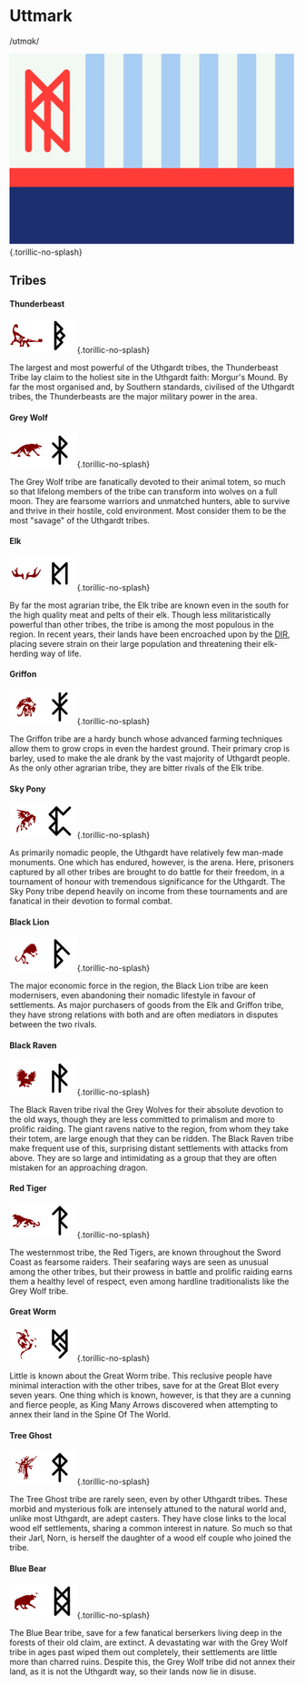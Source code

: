 # Uttmark
/ʊtmɑk/

![Flag of Uttmark](uttmark_flag.png){.torillic-no-splash}

## Tribes

#### Thunderbeast
![Thunderbeast emblem and rune](thunderbeast.png){.torillic-no-splash}

The largest and most powerful of the Uthgardt tribes, the Thunderbeast Tribe lay claim to the holiest site in the Uthgardt faith: Morgur's Mound. By far the most organised and, by Southern standards, civilised of the Uthgardt tribes, the Thunderbeasts are the major military power in the area.

#### Grey Wolf
![Grey Wolf emblem and rune](grey_wolf.png){.torillic-no-splash}

The Grey Wolf tribe are fanatically devoted to their animal totem, so much so that lifelong members of the tribe can transform into wolves on a full moon. They are fearsome warriors and unmatched hunters, able to survive and thrive in their hostile, cold environment. Most consider them to be the most "savage" of the Uthgardt tribes.

#### Elk
![Elk emblem and rune](elk.png){.torillic-no-splash}

By far the most agrarian tribe, the Elk tribe are known even in the south for the high quality meat and pelts of their elk. Though less militaristically powerful than other tribes, the tribe is among the most populous in the region. In recent years, their lands have been encroached upon by the [DIR](/places/dracean_intercoastal_republic), placing severe strain on their large population and threatening their elk-herding way of life. 

#### Griffon
![Griffon and rune](griffon.png){.torillic-no-splash}

The Griffon tribe are a hardy bunch whose advanced farming techniques allow them to grow crops in even the hardest ground. Their primary crop is barley, used to make the ale drank by the vast majority of Uthgardt people. As the only other agrarian tribe, they are bitter rivals of the Elk tribe.

#### Sky Pony
![Sky Pony and rune](sky_pony.png){.torillic-no-splash}

As primarily nomadic people, the Uthgardt have relatively few man-made monuments. One which has endured, however, is the arena. Here, prisoners captured by all other tribes are brought to do battle for their freedom, in a tournament of honour with tremendous significance for the Uthgardt. The Sky Pony tribe depend heavily on income from these tournaments and are fanatical in their devotion to formal combat.

#### Black Lion
![Black Lion and rune](black_lion.png){.torillic-no-splash}

The major economic force in the region, the Black Lion tribe are keen modernisers, even abandoning their nomadic lifestyle in favour of settlements. As major purchasers of goods from the Elk and Griffon tribe, they have strong relations with both and are often mediators in disputes between the two rivals.

#### Black Raven
![Black Raven and rune](black_raven.png){.torillic-no-splash}

The Black Raven tribe rival the Grey Wolves for their absolute devotion to the old ways, though they are less committed to primalism and more to prolific raiding. The giant ravens native to the region, from whom they take their totem, are large enough that they can be ridden. The Black Raven tribe make frequent use of this, surprising distant settlements with attacks from above. They are so large and intimidating as a group that they are often mistaken for an approaching dragon.

#### Red Tiger
![Red Tiger and rune](red_tiger.png){.torillic-no-splash}

The westernmost tribe, the Red Tigers, are known throughout the Sword Coast as fearsome raiders. Their seafaring ways are seen as unusual among the other tribes, but their prowess in battle and prolific raiding earns them a healthy level of respect, even among hardline traditionalists like the Grey Wolf tribe.

#### Great Worm
![Great Worm and rune](great_worm.png){.torillic-no-splash}

Little is known about the Great Worm tribe. This reclusive people have minimal interaction with the other tribes, save for at the Great Blot every seven years. One thing which is known, however, is that they are a cunning and fierce people, as King Many Arrows discovered when attempting to annex their land in the Spine Of The World.

#### Tree Ghost
![Tree Ghost and rune](tree_ghost.png){.torillic-no-splash}

The Tree Ghost tribe are rarely seen, even by other Uthgardt tribes. These morbid and mysterious folk are intensely attuned to the natural world and, unlike most Uthgardt, are adept casters. They have close links to the local wood elf settlements, sharing a common interest in nature. So much so that their Jarl, Norn, is herself the daughter of a wood elf couple who joined the tribe.

#### Blue Bear
![Blue Bear and rune](blue_bear.png){.torillic-no-splash}

The Blue Bear tribe, save for a few fanatical berserkers living deep in the forests of their old claim, are extinct. A devastating war with the Grey Wolf tribe in ages past wiped them out completely, their settlements are little more than charred ruins. Despite this, the Grey Wolf tribe did not annex their land, as it is not the Uthgardt way, so their lands now lie in disuse.